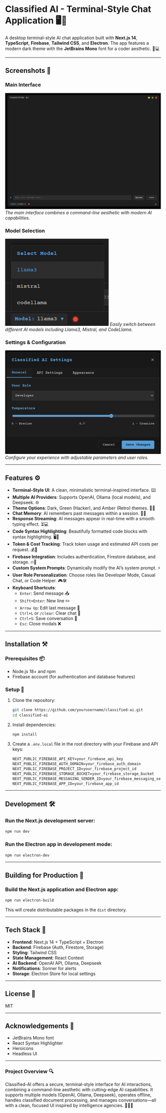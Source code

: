# Classified AI - Terminal-Style Chat Application 🖥️🤖

A desktop terminal-style AI chat application built with **Next.js 14**, **TypeScript**, **Firebase**, **Tailwind CSS**, and **Electron**. The app features a modern dark theme with the **JetBrains Mono** font for a coder aesthetic. 🌙💻

---

## Screenshots 📸

### Main Interface
![Main Interface](docs/images/Interface.png)
*The main interface combines a command-line aesthetic with modern AI capabilities.*

### Model Selection
![Models](docs/images/Models.png)
*Easily switch between different AI models including Llama3, Mistral, and CodeLlama.*

### Settings & Configuration
![Settings ](docs/images/Settings.png)
*Configure your experience with adjustable parameters and user roles.*

---

## Features ⚙️

- **Terminal-Style UI**: A clean, minimalistic terminal-inspired interface. ⌨️
- **Multiple AI Providers**: Supports OpenAI, Ollama (local models), and Deepseek. 🌐
- **Theme Options**: Dark, Green (Hacker), and Amber (Retro) themes. 🌚💾
- **Chat Memory**: AI remembers past messages within a session. 🧠💬
- **Response Streaming**: AI messages appear in real-time with a smooth typing effect. ⏳💻
- **Code Syntax Highlighting**: Beautifully formatted code blocks with syntax highlighting. 🖥️📜
- **Token & Cost Tracking**: Track token usage and estimated API costs per request. 💰🔢
- **Firebase Integration**: Includes authentication, Firestore database, and storage. 🔥🔐
- **Custom System Prompts**: Dynamically modify the AI’s system prompt. ⚡
- **User Role Personalization**: Choose roles like Developer Mode, Casual Chat, or Code Helper. 🎮🛠️
- **Keyboard Shortcuts**:
  - `Enter`: Send message 📤
  - `Shift+Enter`: New line ✏️
  - `Arrow Up`: Edit last message 🔄
  - `Ctrl+L` or `/clear`: Clear chat 🧹
  - `Ctrl+S`: Save conversation 💾
  - `Esc`: Close modals ❌

---

## Installation ⚒️

### Prerequisites 📦

- Node.js 18+ and npm
- Firebase account (for authentication and database features)

### Setup 🏁

1. Clone the repository:
   ```bash
   git clone https://github.com/yourusername/classified-ai.git
   cd classified-ai
   ```

2. Install dependencies:
   ```bash
   npm install
   ```

3. Create a `.env.local` file in the root directory with your Firebase and API keys:
   ```
   NEXT_PUBLIC_FIREBASE_API_KEY=your_firebase_api_key
   NEXT_PUBLIC_FIREBASE_AUTH_DOMAIN=your_firebase_auth_domain
   NEXT_PUBLIC_FIREBASE_PROJECT_ID=your_firebase_project_id
   NEXT_PUBLIC_FIREBASE_STORAGE_BUCKET=your_firebase_storage_bucket
   NEXT_PUBLIC_FIREBASE_MESSAGING_SENDER_ID=your_firebase_messaging_sender_id
   NEXT_PUBLIC_FIREBASE_APP_ID=your_firebase_app_id
   ```

---

## Development 🛠️

### Run the Next.js development server:
```bash
npm run dev
```

### Run the Electron app in development mode:
```bash
npm run electron-dev
```

---

## Building for Production 🚀

### Build the Next.js application and Electron app:
```bash
npm run electron-build
```
This will create distributable packages in the `dist` directory.

---

## Tech Stack 🔧

- **Frontend**: Next.js 14 + TypeScript + Electron
- **Backend**: Firebase (Auth, Firestore, Storage)
- **Styling**: Tailwind CSS
- **State Management**: React Context
- **AI Backend**: OpenAI API, Ollama, Deepseek
- **Notifications**: Sonner for alerts
- **Storage**: Electron Store for local settings

---

## License 📜

MIT

---

## Acknowledgements 🙏

- JetBrains Mono font
- React Syntax Highlighter
- Heroicons
- Headless UI

---

### Project Overview 🔍

Classified-AI offers a secure, terminal-style interface for AI interactions, combining a command-line aesthetic with cutting-edge AI capabilities. It supports multiple models (OpenAI, Ollama, Deepseek), operates offline, handles classified document processing, and manages conversations—all with a clean, focused UI inspired by intelligence agencies. 🕵️‍♂️💡
